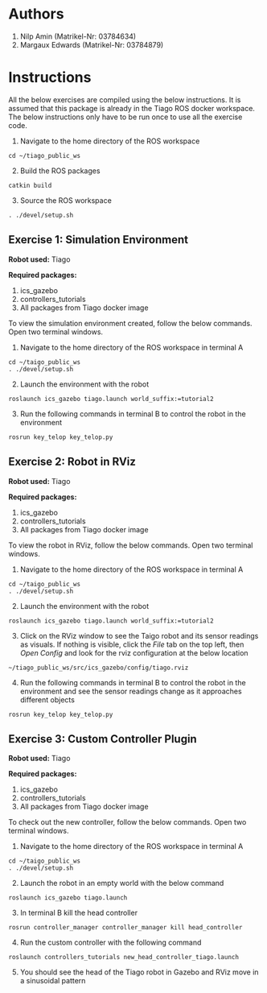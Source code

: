 # Authors
1. Nilp Amin (Matrikel-Nr: 03784634)
2. Margaux Edwards (Matrikel-Nr: 03784879)

# Instructions
All the below exercises are compiled using the below instructions. It is assumed that this package is already in the Tiago ROS docker workspace. The below instructions only have to be run once to use all the exercise code.
1. Navigate to the home directory of the ROS workspace
```
cd ~/tiago_public_ws
```
2. Build the ROS packages
```
catkin build
```
3. Source the ROS workspace
```
. ./devel/setup.sh
```
## Exercise 1: Simulation Environment
**Robot used:** Tiago

**Required packages:** 
1. ics_gazebo
2. controllers_tutorials
3. All packages from Tiago docker image

To view the simulation environment created, follow the below commands. Open two terminal windows.

1. Navigate to the home directory of the ROS workspace in terminal A
```
cd ~/taigo_public_ws
. ./devel/setup.sh
```
2. Launch the environment with the robot
```
roslaunch ics_gazebo tiago.launch world_suffix:=tutorial2
```
3. Run the following commands in terminal B to control the robot in the environment
```
rosrun key_telop key_telop.py
```
## Exercise 2: Robot in RViz 
**Robot used:** Tiago

**Required packages:**
1. ics_gazebo
2. controllers_tutorials
3. All packages from Tiago docker image

To view the robot in RViz, follow the below commands. Open two terminal windows.

1. Navigate to the home directory of the ROS workspace in terminal A
```
cd ~/taigo_public_ws
. ./devel/setup.sh
```
2. Launch the environment with the robot
```
roslaunch ics_gazebo tiago.launch world_suffix:=tutorial2
```
3. Click on the RViz window to see the Taigo robot and its sensor readings as visuals. If nothing is visible, click the *File* tab on the top left, then *Open Config* and look for the rviz configuration at the below location
```
~/tiago_public_ws/src/ics_gazebo/config/tiago.rviz
```
4. Run the following commands in terminal B to control the robot in the environment and see the sensor readings change as it approaches different objects
```
rosrun key_telop key_telop.py
```
## Exercise 3: Custom Controller Plugin
**Robot used:** Tiago

**Required packages:**
1. ics_gazebo
2. controllers_tutorials
3. All packages from Tiago docker image

To check out the new controller, follow the below commands. Open two terminal windows.

1. Navigate to the home directory of the ROS workspace in terminal A
```
cd ~/taigo_public_ws
. ./devel/setup.sh
```
2. Launch the robot in an empty world with the below command
```
roslaunch ics_gazebo tiago.launch
```
3. In terminal B kill the head controller
```
rosrun controller_manager controller_manager kill head_controller
``` 
4. Run the custom controller with the following command
```
roslaunch controllers_tutorials new_head_controller_tiago.launch
```
5. You should see the head of the Tiago robot in Gazebo and RViz move in a sinusoidal pattern